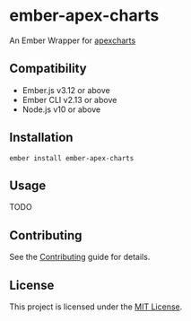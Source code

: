 ember-apex-charts
==============================================================================

An Ember Wrapper for [apexcharts](https://apexcharts.com)


Compatibility
------------------------------------------------------------------------------

* Ember.js v3.12 or above
* Ember CLI v2.13 or above
* Node.js v10 or above


Installation
------------------------------------------------------------------------------

```
ember install ember-apex-charts
```


Usage
------------------------------------------------------------------------------

TODO


Contributing
------------------------------------------------------------------------------

See the [Contributing](CONTRIBUTING.md) guide for details.


License
------------------------------------------------------------------------------

This project is licensed under the [MIT License](LICENSE.md).
